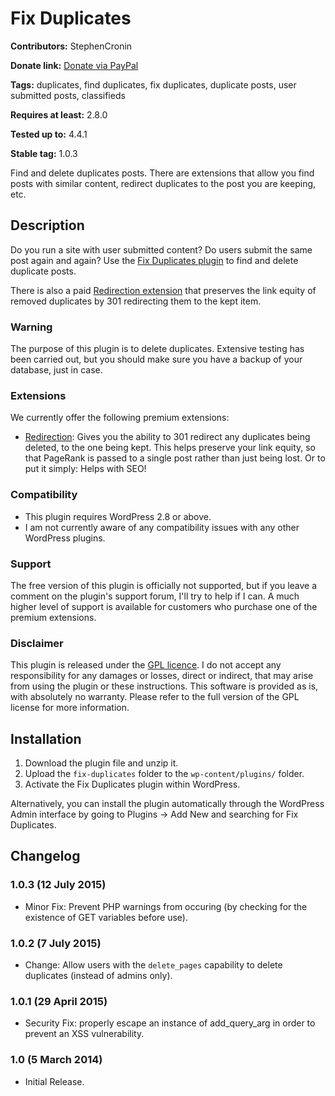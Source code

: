 # Fix Duplicates #
**Contributors:** StephenCronin

**Donate link:** [Donate via PayPal](https://www.paypal.com/cgi-bin/webscr?cmd=_xclick&business=sjc@scratch99.com&currency_code=&amount=&return=&item_name=WP-FixDuplicates)

**Tags:** duplicates, find duplicates, fix duplicates, duplicate posts, user submitted posts, classifieds

**Requires at least:** 2.8.0

**Tested up to:** 4.4.1

**Stable tag:** 1.0.3

Find and delete duplicates posts. There are extensions that allow you find posts with similar content, redirect duplicates to the post you are keeping, etc.

## Description ##
Do you run a site with user submitted content? Do users submit the same post again and again? Use the [Fix Duplicates plugin](http://scratch99.com/products/fix-duplicates/) to find and delete duplicate posts.

There is also a paid [Redirection extension](http://scratch99.com/products/fix-duplicates/redirection/) that preserves the link equity of removed duplicates by 301 redirecting them to the kept item.

### Warning ###
The purpose of this plugin is to delete duplicates. Extensive testing has been carried out, but you should make sure you have a backup of your database, just in case.

### Extensions ###
We currently offer the following premium extensions:

* [Redirection](http://scratch99.com/products/fix-duplicates/redirection/): Gives you the ability to 301 redirect any duplicates being deleted, to the one being kept. This helps preserve your link equity, so that PageRank is passed to a single post rather than just being lost. Or to put it simply: Helps with SEO!

### Compatibility ###
* This plugin requires WordPress 2.8 or above.
* I am not currently aware of any compatibility issues with any other WordPress plugins.

### Support ###
The free version of this plugin is officially not supported, but if you leave a comment on the plugin's support forum, I'll try to help if I can. A much higher level of support is available for customers who purchase one of the premium extensions.

### Disclaimer ###
This plugin is released under the [GPL licence](http://www.gnu.org/copyleft/gpl.html). I do not accept any responsibility for any damages or losses, direct or indirect, that may arise from using the plugin or these instructions. This software is provided as is, with absolutely no warranty. Please refer to the full version of the GPL license for more information.

## Installation ##
1. Download the plugin file and unzip it.
1. Upload the `fix-duplicates` folder to the `wp-content/plugins/` folder.
1. Activate the Fix Duplicates plugin within WordPress.

Alternatively, you can install the plugin automatically through the WordPress Admin interface by going to Plugins -> Add New and searching for Fix Duplicates.

## Changelog ##

### 1.0.3 (12 July 2015) ###
* Minor Fix: Prevent PHP warnings from occuring (by checking for the existence of GET variables before use).

### 1.0.2 (7 July 2015) ###
* Change: Allow users with the `delete_pages` capability to delete duplicates (instead of admins only).

### 1.0.1 (29 April 2015) ###
* Security Fix: properly escape an instance of add_query_arg in order to prevent an XSS vulnerability.

### 1.0 (5 March 2014) ###
* Initial Release.
